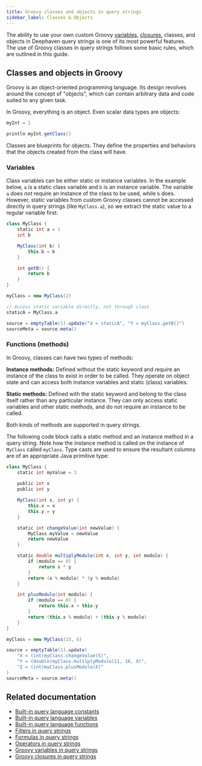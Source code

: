 ```yaml
---
title: Groovy classes and objects in query strings
sidebar_label: Classes & Objects
---
```


The ability to use your own custom Groovy [variables](./groovy-variables.md), [closures](./groovy-closures.md), classes, and objects in Deephaven query strings is one of its most powerful features. The use of Groovy classes in query strings follows some basic rules, which are outlined in this guide.

## Classes and objects in Groovy

Groovy is an object-oriented programming language. Its design revolves around the concept of "objects", which can contain arbitrary data and code suited to any given task.

In Groovy, everything is an object. Even scalar data types are objects:

```groovy order=:log
myInt = 1

println myInt.getClass()
```

Classes are blueprints for objects. They define the properties and behaviors that the objects created from the class will have.

### Variables

Class variables can be either static or instance variables. In the example below, `a` is a static class variable and `b` is an instance variable. The variable `a` does _not_ require an instance of the class to be used, while `b` does. However, static variables from custom Groovy classes cannot be accessed directly in query strings (like `MyClass.a`), so we extract the static value to a regular variable first:

```groovy order=source,sourceMeta
class MyClass {
    static int a = 1
    int b

    MyClass(int b) {
        this.b = b
    }

    int getB() {
        return b
    }
}

myClass = new MyClass(2)

// Access static variable directly, not through class
staticA = MyClass.a

source = emptyTable(1).update("X = staticA", "Y = myClass.getB()")
sourceMeta = source.meta()
```

### Functions (methods)

In Groovy, classes can have two types of methods:

**Instance methods:** Defined without the static keyword and require an instance of the class to exist in order to be called. They operate on object state and can access both instance variables and static (class) variables.

**Static methods:** Defined with the static keyword and belong to the class itself rather than any particular instance. They can only access static variables and other static methods, and do not require an instance to be called.

Both kinds of methods are supported in query strings.

The following code block calls a static method and an instance method in a query string. Note how the instance method is called on the instance of `MyClass` called `myClass`. Type casts are used to ensure the resultant columns are of an appropriate Java primitive type:

```groovy order=source,sourceMeta
class MyClass {
    static int myValue = 3
    
    public int x
    public int y

    MyClass(int x, int y) {
        this.x = x
        this.y = y
    }

    static int changeValue(int newValue) {
        MyClass.myValue = newValue
        return newValue
    }

    static double multiplyModulo(int x, int y, int modulo) {
        if (modulo == 0) {
            return x * y
        }
        return (x % modulo) * (y % modulo)
    }

    int plusModulo(int modulo) {
        if (modulo == 0) {
            return this.x + this.y
        }
        return (this.x % modulo) + (this.y % modulo)
    }
}

myClass = new MyClass(15, 6)

source = emptyTable(1).update(
    "X = (int)myClass.changeValue(5)",
    "Y = (double)myClass.multiplyModulo(11, 16, X)",
    "Z = (int)myClass.plusModulo(X)"
)
sourceMeta = source.meta()
```

## Related documentation

- [Built-in query language constants](./built-in-constants.md)
- [Built-in query language variables](./built-in-variables.md)
- [Built-in query language functions](./built-in-functions.md)
- [Filters in query strings](./filters.md)
- [Formulas in query strings](./formulas.md)
- [Operators in query strings](./operators.md)
- [Groovy variables in query strings](./groovy-variables.md)
- [Groovy closures in query strings](./groovy-closures.md)

